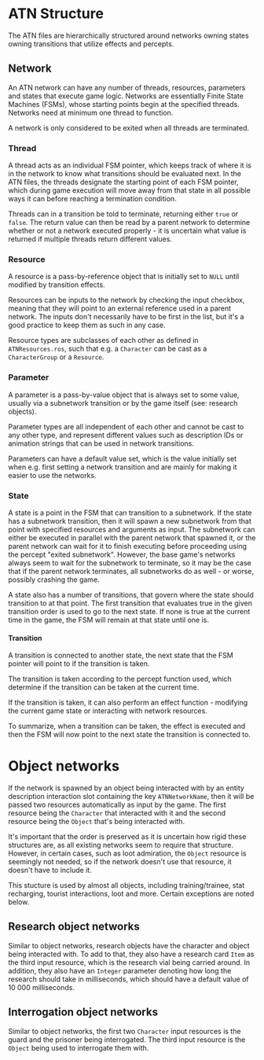 # ATN Structure
The ATN files are hierarchically structured around networks owning states owning transitions that utilize effects and percepts.

## Network
An ATN network can have any number of threads, resources, parameters and states that execute game logic. Networks are essentially Finite State Machines (FSMs), whose starting points begin at the specified threads. Networks need at minimum one thread to function.

A network is only considered to be exited when all threads are terminated.

### Thread
A thread acts as an individual FSM pointer, which keeps track of where it is in the network to know what transitions should be evaluated next. In the ATN files, the threads designate the starting point of each FSM pointer, which during game execution will move away from that state in all possible ways it can before reaching a termination condition.

Threads can in a transition be told to terminate, returning either `true` or `false`. The return value can then be read by a parent network to determine whether or not a network executed properly - it is uncertain what value is returned if multiple threads return different values.

### Resource
A resource is a pass-by-reference object that is initially set to `NULL` until modified by transition effects.

Resources can be inputs to the network by checking the input checkbox, meaning that they will point to an external reference used in a parent network. The inputs don't necessarily have to be first in the list, but it's a good practice to keep them as such in any case.

Resource types are subclasses of each other as defined in `ATNResources.ros`, such that e.g. a `Character` can be cast as a `CharacterGroup` or a `Resource`.

### Parameter
A parameter is a pass-by-value object that is always set to some value, usually via a subnetwork transition or by the game itself (see: research objects).

Parameter types are all independent of each other and cannot be cast to any other type, and represent different values such as description IDs or animation strings that can be used in network transitions.

Parameters can have a default value set, which is the value initially set when e.g. first setting a network transition and are mainly for making it easier to use the networks.

### State
A state is a point in the FSM that can transition to a subnetwork. If the state has a subnetwork transition, then it will spawn a new subnetwork from that point with specified resources and arguments as input. The subnetwork can either be executed in parallel with the parent network that spawned it, or the parent network can wait for it to finish executing before proceeding using the percept "exited subnetwork". However, the base game's networks always seem to wait for the subnetwork to terminate, so it may be the case that if the parent network terminates, all subnetworks do as well - or worse, possibly crashing the game.

A state also has a number of transitions, that govern where the state should transition to at that point. The first transition that evaluates true in the given transition order is used to go to the next state. If none is true at the current time in the game, the FSM will remain at that state until one is.

#### Transition
A transition is connected to another state, the next state that the FSM pointer will point to if the transition is taken.

The transition is taken according to the percept function used, which determine if the transition can be taken at the current time.

If the transition is taken, it can also perform an effect function - modifying the current game state or interacting with network resources.

To summarize, when a transition can be taken, the effect is executed and then the FSM will now point to the next state the transition is connected to.

# Object networks
If the network is spawned by an object being interacted with by an entity description interaction slot containing the key `ATNNetworkName`, then it will be passed two resources automatically as input by the game. The first resource being the `Character` that interacted with it and the second resource being the `Object` that's being interacted with.

It's important that the order is preserved as it is uncertain how rigid these structures are, as all existing networks seem to require that structure. However, in certain cases, such as loot admiration, the `Object` resource is seemingly not needed, so if the network doesn't use that resource, it doesn't have to include it.

This stucture is used by almost all objects, including training/trainee, stat recharging, tourist interactions, loot and more. Certain exceptions are noted below.

## Research object networks
Similar to object networks, research objects have the character and object being interacted with. To add to that, they also have a research card `Item` as the third input resource, which is the research vial being carried around. In addition, they also have an `Integer` parameter denoting how long the research should take in milliseconds, which should have a default value of 10 000 milliseconds.

## Interrogation object networks
Similar to object networks, the first two `Character` input resources is the guard and the prisoner being interrogated. The third input resource is the `Object` being used to interrogate them with.
